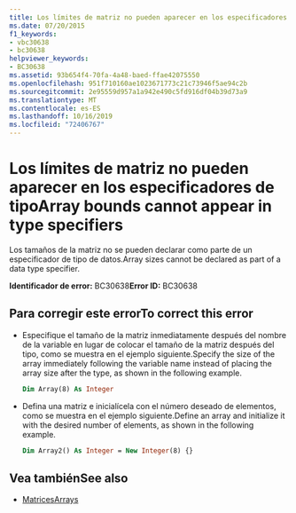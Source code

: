 ```yaml
---
title: Los límites de matriz no pueden aparecer en los especificadores de tipo
ms.date: 07/20/2015
f1_keywords:
- vbc30638
- bc30638
helpviewer_keywords:
- BC30638
ms.assetid: 93b654f4-70fa-4a48-baed-ffae42075550
ms.openlocfilehash: 951f710160ae1023671773c21c73946f5ae94c2b
ms.sourcegitcommit: 2e95559d957a1a942e490c5fd916df04b39d73a9
ms.translationtype: MT
ms.contentlocale: es-ES
ms.lasthandoff: 10/16/2019
ms.locfileid: "72406767"
---
```

# <a name="array-bounds-cannot-appear-in-type-specifiers"></a><span data-ttu-id="019e9-102">Los límites de matriz no pueden aparecer en los especificadores de tipo</span><span class="sxs-lookup"><span data-stu-id="019e9-102">Array bounds cannot appear in type specifiers</span></span>

<span data-ttu-id="019e9-103">Los tamaños de la matriz no se pueden declarar como parte de un especificador de tipo de datos.</span><span class="sxs-lookup"><span data-stu-id="019e9-103">Array sizes cannot be declared as part of a data type specifier.</span></span>

<span data-ttu-id="019e9-104">**Identificador de error:** BC30638</span><span class="sxs-lookup"><span data-stu-id="019e9-104">**Error ID:** BC30638</span></span>

## <a name="to-correct-this-error"></a><span data-ttu-id="019e9-105">Para corregir este error</span><span class="sxs-lookup"><span data-stu-id="019e9-105">To correct this error</span></span>

- <span data-ttu-id="019e9-106">Especifique el tamaño de la matriz inmediatamente después del nombre de la variable en lugar de colocar el tamaño de la matriz después del tipo, como se muestra en el ejemplo siguiente.</span><span class="sxs-lookup"><span data-stu-id="019e9-106">Specify the size of the array immediately following the variable name instead of placing the array size after the type, as shown in the following example.</span></span>

  ```vb
  Dim Array(8) As Integer
  ```

- <span data-ttu-id="019e9-107">Defina una matriz e inicialícela con el número deseado de elementos, como se muestra en el ejemplo siguiente.</span><span class="sxs-lookup"><span data-stu-id="019e9-107">Define an array and initialize it with the desired number of elements, as shown in the following example.</span></span>

  ```vb
  Dim Array2() As Integer = New Integer(8) {}
  ```

## <a name="see-also"></a><span data-ttu-id="019e9-108">Vea también</span><span class="sxs-lookup"><span data-stu-id="019e9-108">See also</span></span>

- [<span data-ttu-id="019e9-109">Matrices</span><span class="sxs-lookup"><span data-stu-id="019e9-109">Arrays</span></span>](../../../visual-basic/programming-guide/language-features/arrays/index.md)

